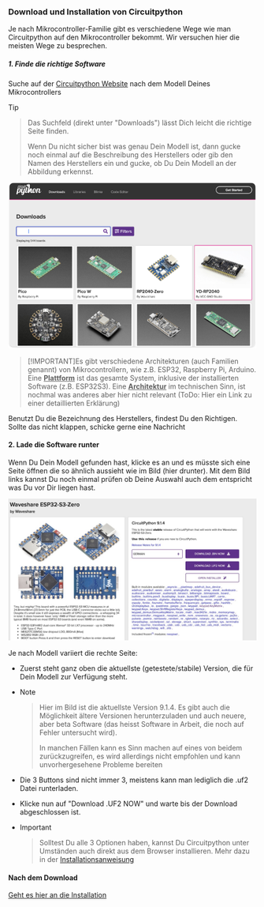 ### Download und Installation von Circuitpython

Je nach Mikrocontroller-Familie gibt es verschiedene Wege wie man Circuitpython auf den Mikrocontroller bekommt. Wir versuchen hier die meisten Wege zu besprechen.

##### 1. Finde die richtige Software

Suche auf der [Circuitpython Website](https://circuitpython.org/downloads) nach dem Modell Deines Mikrocontrollers

> [!TIP]

> Das Suchfeld (direkt unter "Downloads") lässt Dich leicht die richtige Seite finden. 
> 
> Wenn Du nicht sicher bist was genau Dein Modell ist, dann gucke noch einmal auf die Beschreibung des Herstellers oder gib den Namen des Herstellers ein und gucke, ob Du Dein Modell an der Abbildung erkennst.

<img title="" src="installationguide/downloads.png" alt="Downloadseite - Auswahl" width="545">

> [!IMPORTANT]Es gibt verschiedene Architekturen (auch Familien genannt) von Mikrocontrollern, wie z.B. ESP32, Raspberry Pi, Arduino. Eine **<u>Plattform</u>** ist das gesamte System, inklusive der installierten Software (z.B. ESP32S3). Eine **<u>Architektur</u>** im technischen Sinn, ist nochmal was anderes aber hier nicht relevant (ToDo: Hier ein Link zu einer detaillierten Erklärung)

Benutzt Du die Bezeichnung des Herstellers, findest Du den Richtigen. Sollte das nicht klappen, schicke gerne eine Nachricht

#### 2. Lade die Software runter

Wenn Du Dein Modell gefunden hast, klicke es an und es müsste sich eine Seite öffnen die so ähnlich aussieht wie im Bild (hier drunter). Mit dem Bild links kannst Du noch einmal prüfen ob Deine Auswahl auch dem entspricht was Du vor Dir liegen hast.

<img title="" src="installationguide/download_esp.jpg" alt="Download Modellsoftware" width="545">

Je nach Modell variiert die rechte Seite: 

- Zuerst steht ganz oben die aktuellste (getestete/stabile) Version, die für Dein Modell zur Verfügung steht. 

- > [!NOTE]  
  
  > Hier im Bild ist die aktuellste Version 9.1.4. Es gibt auch die Möglichkeit ältere Versionen herunterzuladen und auch neuere, aber beta Software (das heisst Software in Arbeit, die noch auf Fehler untersucht wird).
  > 
  > In manchen Fällen kann es Sinn machen auf eines von beidem zurückzugreifen, es wird allerdings nicht empfohlen und kann unvorhergesehene Probleme bereiten

- Die 3 Buttons sind nicht immer 3, meistens kann man lediglich die .uf2 Datei runterladen. 

- Klicke nun auf "Download .UF2 NOW" und warte bis der Download abgeschlossen ist. 

- > [!IMPORTANT]  
  
  > Solltest Du alle 3 Optionen haben, kannst Du Circuitpython unter Umständen auch direkt aus dem Browser installieren. Mehr dazu in der [Installationsanweisung](install_circuitpython.md)

#### Nach dem Download

[Geht es hier an die Installation ](install_circuitpython.md)
